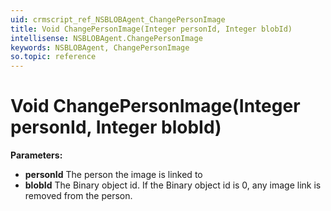 ```yaml
---
uid: crmscript_ref_NSBLOBAgent_ChangePersonImage
title: Void ChangePersonImage(Integer personId, Integer blobId)
intellisense: NSBLOBAgent.ChangePersonImage
keywords: NSBLOBAgent, ChangePersonImage
so.topic: reference
---
```


# Void ChangePersonImage(Integer personId, Integer blobId)

**Parameters:**
 - **personId** The person the image is linked to
 - **blobId** The Binary object id. If the Binary object id is 0, any image link is removed from the person.
